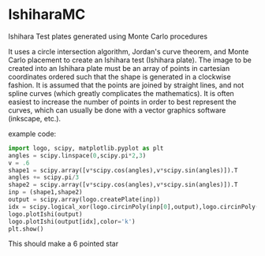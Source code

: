 # IshiharaMC
Ishihara Test plates generated using Monte Carlo procedures

It uses a circle intersection algorithm, Jordan's curve theorem, and Monte Carlo placement to create an Ishihara test (Ishihara plate). The image to be created into an Ishihara plate must be an array of points in cartesian coordinates ordered such that the shape is generated in a clockwise fashion.  It is assumed that the points are joined by straight lines, and not spline curves (which greatly complicates the mathematics).  It is often easiest to increase the number of points in order to best represent the curves, which can usually be done with a vector graphics software (inkscape, etc.).

example code:
```python
import logo, scipy, matplotlib.pyplot as plt
angles = scipy.linspace(0,scipy.pi*2,3)
v = .6
shape1 = scipy.array([v*scipy.cos(angles),v*scipy.sin(angles)]).T
angles += scipy.pi/3
shape2 = scipy.array([v*scipy.cos(angles),v*scipy.sin(angles)]).T
inp = (shape1,shape2)
output = scipy.array(logo.createPlate(inp))
idx = scipy.logical_xor(logo.circinPoly(inp[0],output),logo.circinPoly(inp[1],output))
logo.plotIshi(output)
logo.plotIshi(output[idx],color='k')
plt.show() 
```

This should make a 6 pointed star
